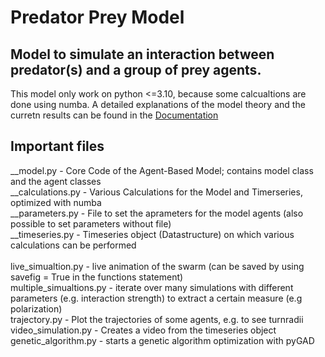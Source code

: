 # Predator Prey Model
##  Model to simulate an interaction between predator(s) and a group of prey agents.
This model only work on python <=3.10, because some calcualtions are done using numba. A detailed explanations of the model theory and the curretn results can be found in the [Documentation](PPModel.pdf) 
## Important files
__model.py - Core Code of the Agent-Based Model; contains model class and the agent classes <br>
__calculations.py - Various Calculations for the Model and Timerseries, optimized with numba <br>
__parameters.py - File to set the aprameters for the model agents (also possible to set parameters without file) <br>
__timeseries.py - Timeseries object (Datastructure) on which various calculations can be performed <br>
<br>
live_simualtion.py - live animation of the swarm (can be saved by using savefig = True in the functions statement)<br>
multiple_simualtions.py - iterate over many simulations with different parameters (e.g. interaction strength) to extract a certain measure (e.g polarization)<br>
trajectory.py - Plot the trajectories of some agents, e.g. to see turnradii<br>
video_simulation.py - Creates a video from the timeseries object<br>
genetic_algorithm.py - starts a genetic algorithm optimization with pyGAD
